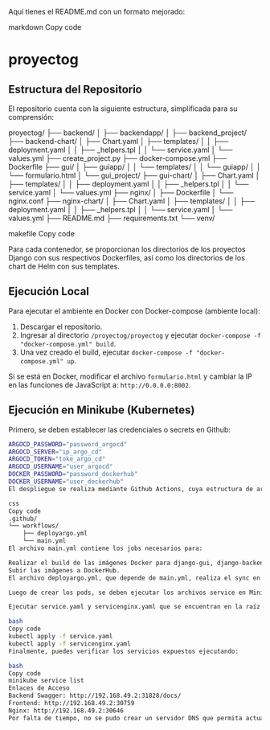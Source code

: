 Aquí tienes el README.md con un formato mejorado:

markdown
Copy code
# proyectog

## Estructura del Repositorio

El repositorio cuenta con la siguiente estructura, simplificada para su comprensión:

proyectog/
├── backend/
│ ├── backendapp/
│ ├── backend_project/
├── backend-chart/
│ ├── Chart.yaml
│ ├── templates/
│ │ ├── deployment.yaml
│ │ ├── _helpers.tpl
│ │ └── service.yaml
│ └── values.yml
├── create_project.py
├── docker-compose.yml
├── Dockerfile
├── gui/
│ ├── guiapp/
│ │ └── templates/
│ │ └── guiapp/
│ │ └── formulario.html
│ └── gui_project/
├── gui-chart/
│ ├── Chart.yaml
│ ├── templates/
│ │ ├── deployment.yaml
│ │ ├── _helpers.tpl
│ │ └── service.yaml
│ └── values.yml
├── nginx/
│ ├── Dockerfile
│ └── nginx.conf
├── nginx-chart/
│ ├── Chart.yaml
│ ├── templates/
│ │ ├── deployment.yaml
│ │ ├── _helpers.tpl
│ │ └── service.yaml
│ └── values.yml
├── README.md
├── requirements.txt
└── venv/

makefile
Copy code

Para cada contenedor, se proporcionan los directorios de los proyectos Django con sus respectivos Dockerfiles, así como los directorios de los chart de Helm con sus templates.

## Ejecución Local

Para ejecutar el ambiente en Docker con Docker-compose (ambiente local):

1. Descargar el repositorio.
2. Ingresar al directorio `/proyectog/proyectog` y ejecutar `docker-compose -f "docker-compose.yml" build`.
3. Una vez creado el build, ejecutar `docker-compose -f "docker-compose.yml" up`.

Si se está en Docker, modificar el archivo `formulario.html` y cambiar la IP en las funciones de JavaScript a: `http://0.0.0.0:8002`.

## Ejecución en Minikube (Kubernetes)

Primero, se deben establecer las credenciales o secrets en Github:

```bash
ARGOCD_PASSWORD="password_argocd"
ARGOCD_SERVER="ip_argo_cd"
ARGOCD_TOKEN="toke_argo_cd"
ARGOCD_USERNAME="user_argocd"
DOCKER_PASSWORD="password_dockerhub"
DOCKER_USERNAME="user_dockerhub"
El despliegue se realiza mediante Github Actions, cuya estructura de archivos se encuentra en el repositorio:

css
Copy code
.github/
└── workflows/
    ├── deployargo.yml
    └── main.yml
El archivo main.yml contiene los jobs necesarios para:

Realizar el build de las imágenes Docker para django-gui, django-backend, y nginx.
Subir las imágenes a DockerHub.
El archivo deployargo.yml, que depende de main.yml, realiza el sync en ArgoCD. Es imperativo configurar ArgoCD antes de desplegar. Utiliza la URL del repositorio Github y toma los datos como el nombre de la rama, el path, etc.

Luego de crear los pods, se deben ejecutar los archivos service en Minikube para realizar la exposición y permitir el acceso por navegador.

Ejecutar service.yaml y servicenginx.yaml que se encuentran en la raíz del repositorio:

bash
Copy code
kubectl apply -f service.yaml
kubectl apply -f servicenginx.yaml
Finalmente, puedes verificar los servicios expuestos ejecutando:

bash
Copy code
minikube service list
Enlaces de Acceso
Backend Swagger: http://192.168.49.2:31828/docs/
Frontend: http://192.168.49.2:30759
Nginx: http://192.168.49.2:30646
Por falta de tiempo, no se pudo crear un servidor DNS que permita actuar debido a la configuración en nginx.
